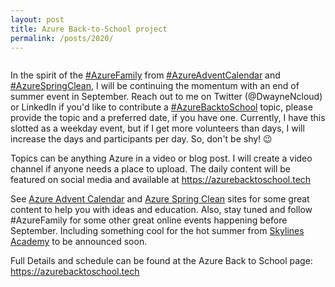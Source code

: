 ```yaml
---
layout: post
title: Azure Back-to-School project
permalink: /posts/2020/
---
```


<!-- wp:image {"align":"center","id":554,"sizeSlug":"large"} -->
<div class="wp-block-image"><figure class="aligncenter size-large"><img src="https://captainhyperscaler.files.wordpress.com/2020/03/512545d1-b1f7-4bbc-9f1e-2f5aae7a5125.jpeg?w=1024" alt="" class="wp-image-554"/></figure></div>
<!-- /wp:image -->

<!-- wp:paragraph -->
<p>In the spirit of the <a href="https://twitter.com/hashtag/AzureFamily?src=hashtag_click">#AzureFamily</a> from <a href="https://twitter.com/hashtag/AzureAdventCalendar?src=hashtag_click">#AzureAdventCalendar</a> and <a href="https://twitter.com/hashtag/AzureSpringClean?src=hashtag_click">#AzureSpringClean</a>, I will be continuing the momentum with an end of summer event in September. Reach out to me on Twitter (@DwayneNcloud) or LinkedIn if you'd like to contribute a <a href="https://twitter.com/hashtag/AzureBacktoSchool?src=hashtag_click">#AzureBacktoSchool</a> topic, please provide the topic and a preferred date, if you have one.  Currently, I have this slotted as a weekday event, but if I get more volunteers than days, I will increase the days and participants per day. So, don't be shy! 😉</p>
<!-- /wp:paragraph -->

<!-- wp:paragraph -->
<p>Topics can be anything Azure in a video or blog post. I will create a video channel if anyone needs a place to upload. The daily content will be featured on social media and available at <a href="https://azurebacktoschool.tech">https://azurebacktoschool.tech</a></p>
<!-- /wp:paragraph -->

<!-- wp:paragraph -->
<p>See <a rel="noreferrer noopener" aria-label="Azure Advent Calendar (opens in a new tab)" href="https://azureadventcalendar.com/" target="_blank">Azure Advent Calendar</a> and <a rel="noreferrer noopener" aria-label="Azure Spring Clean (opens in a new tab)" href="https://www.azurespringclean.com/" target="_blank">Azure Spring Clean</a> sites for some great content to help you with ideas and education.  Also, stay tuned and follow #AzureFamily for some other great online events happening before September. Including something cool for the hot summer from <a href="http://www.skylinesacademy.com">Skylines Academy</a> to be announced soon. </p>
<!-- /wp:paragraph -->

<!-- wp:paragraph -->
<p>Full Details and schedule can be found at the Azure Back to School page: <a href="https://azurebacktoschool.tech" target="_blank" rel="noreferrer noopener">https://azurebacktoschool.tech</a></p>
<!-- /wp:paragraph -->
